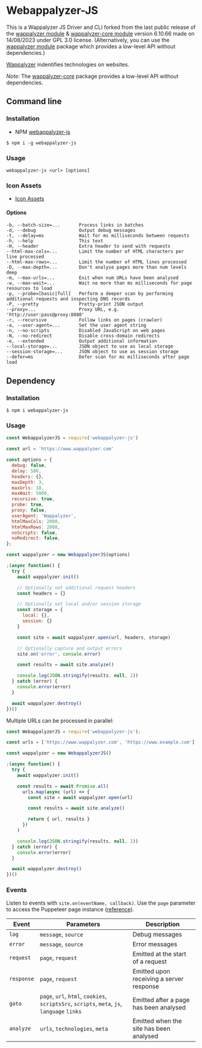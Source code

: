 # Webappalyzer-JS

This is a Wappalyzer JS Driver and CLI forked from the last public release of the
[wappalyzer module](https://www.npmjs.com/package/wappalyzer/v/6.10.66?activeTab=code) & [wappalyzer-core module](https://www.npmjs.com/package/wappalyzer-core/v/6.10.66?activeTab=code) version
6.10.66 made on 14/08/2023 under GPL 3.0 license. (Alternatively, you can use the [wappalyzer module](https://snyk.io/advisor/npm-package/wappalyzer) package which provides a low-level API without dependencies.)

[Wappalyzer](https://www.wappalyzer.com/) indentifies technologies on websites.

*Note:* The [wappalyzer-core](https://www.npmjs.com/package/wappalyzer-core) package provides a low-level API without dependencies.

## Command line

### Installation

- NPM [webappalyzer-js](https://www.npmjs.com/package/webappalyzer-js)

```shell
$ npm i -g webappalyzer-js
```

### Usage

```
webappalyzer-js <url> [options]
```

### Icon Assets

- [Icon Assets](https://github.com/ramazansancar/webappalyzer-js/tree/assets)

#### Options

```
-b, --batch-size=...       Process links in batches
-d, --debug                Output debug messages
-t, --delay=ms             Wait for ms milliseconds between requests
-h, --help                 This text
-H, --header               Extra header to send with requests
--html-max-cols=...        Limit the number of HTML characters per line processed
--html-max-rows=...        Limit the number of HTML lines processed
-D, --max-depth=...        Don't analyse pages more than num levels deep
-m, --max-urls=...         Exit when num URLs have been analysed
-w, --max-wait=...         Wait no more than ms milliseconds for page resources to load
-p, --probe=[basic|full]   Perform a deeper scan by performing additional requests and inspecting DNS records
-P, --pretty               Pretty-print JSON output
--proxy=...                Proxy URL, e.g. 'http://user:pass@proxy:8080'
-r, --recursive            Follow links on pages (crawler)
-a, --user-agent=...       Set the user agent string
-n, --no-scripts           Disabled JavaScript on web pages
-N, --no-redirect          Disable cross-domain redirects
-e, --extended             Output additional information
--local-storage=...        JSON object to use as local storage
--session-storage=...      JSON object to use as session storage
--defer=ms                 Defer scan for ms milliseconds after page load

```


## Dependency

### Installation

```shell
$ npm i webappalyzer-js
```

### Usage

```javascript
const WebappalyzerJS = require('webappalyzer-js')

const url = 'https://www.wappalyzer.com'

const options = {
  debug: false,
  delay: 500,
  headers: {},
  maxDepth: 3,
  maxUrls: 10,
  maxWait: 5000,
  recursive: true,
  probe: true,
  proxy: false,
  userAgent: 'Wappalyzer',
  htmlMaxCols: 2000,
  htmlMaxRows: 2000,
  noScripts: false,
  noRedirect: false,
};

const wappalyzer = new WebappalyzerJS(options)

;(async function() {
  try {
    await wappalyzer.init()

    // Optionally set additional request headers
    const headers = {}

    // Optionally set local and/or session storage
    const storage = {
      local: {},
      session: {}
    }

    const site = await wappalyzer.open(url, headers, storage)

    // Optionally capture and output errors
    site.on('error', console.error)

    const results = await site.analyze()

    console.log(JSON.stringify(results, null, 2))
  } catch (error) {
    console.error(error)
  }

  await wappalyzer.destroy()
})()
```

Multiple URLs can be processed in parallel:

```javascript
const WebappalyzerJS = require('webappalyzer-js');

const urls = ['https://www.wappalyzer.com', 'https://www.example.com']

const wappalyzer = new WebappalyzerJS()

;(async function() {
  try {
    await wappalyzer.init()

    const results = await Promise.all(
      urls.map(async (url) => {
        const site = await wappalyzer.open(url)

        const results = await site.analyze()

        return { url, results }
      })
    )

    console.log(JSON.stringify(results, null, 2))
  } catch (error) {
    console.error(error)
  }

  await wappalyzer.destroy()
})()
```

### Events

Listen to events with `site.on(eventName, callback)`. Use the `page` parameter to access the Puppeteer page instance ([reference](https://github.com/puppeteer/puppeteer/blob/main/docs/api.md#class-page)).

| Event       | Parameters                     | Description                              |
|-------------|--------------------------------|------------------------------------------|
| `log`       | `message`, `source`            | Debug messages                           |
| `error`     | `message`, `source`            | Error messages                           |
| `request`   | `page`, `request`              | Emitted at the start of a request        |
| `response`  | `page`, `request`              | Emitted upon receiving a server response |
| `goto`      | `page`, `url`, `html`, `cookies`, `scriptsSrc`, `scripts`, `meta`, `js`, `language` `links` | Emitted after a page has been analysed |
| `analyze`   | `urls`, `technologies`, `meta` | Emitted when the site has been analysed |

